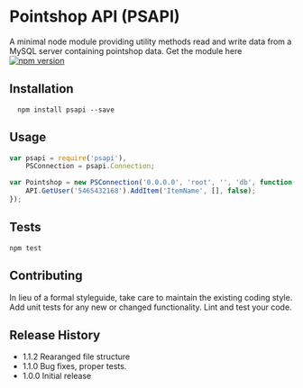 Pointshop API (PSAPI)
=========

A minimal node module providing utility methods read and write data from a MySQL server containing pointshop data. Get the module here [![npm version](https://badge.fury.io/js/psapi.svg)](https://badge.fury.io/js/psapi)


## Installation

```shell
  npm install psapi --save
```

## Usage

```js
var psapi = require('psapi'),
    PSConnection = psapi.Connection;

var Pointshop = new PSConnection('0.0.0.0', 'root', '', 'db', function( API ){
	API.GetUser('5465432168').AddItem('ItemName', [], false);
});
```

## Tests

```shell
npm test
```

## Contributing

In lieu of a formal styleguide, take care to maintain the existing coding style.
Add unit tests for any new or changed functionality. Lint and test your code.

## Release History

* 1.1.2 Rearanged file structure
* 1.1.0 Bug fixes, proper tests.
* 1.0.0 Initial release
